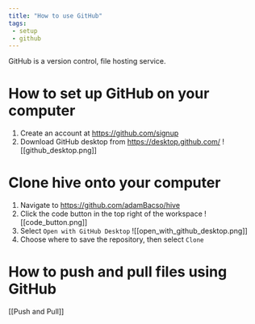 ```yaml
---
title: "How to use GitHub"
tags:
 - setup
 - github
---
```

GitHub is a version control, file hosting service.

# How to set up GitHub on your computer
1. Create an account at https://github.com/signup
2. Download GitHub desktop from https://desktop.github.com/
![[github_desktop.png]]


# Clone hive onto your computer
1. Navigate to https://github.com/adamBacso/hive
2. Click the code button in the top right of the workspace ![[code_button.png]]
4. Select `Open with GitHub Desktop` ![[open_with_github_desktop.png]]
5. Choose where to save the repository, then select `Clone`

# How to push and pull files using GitHub
[[Push and Pull]]
